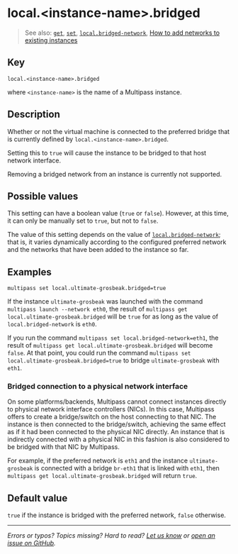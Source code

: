 # local.\<instance-name\>.bridged
> See also: [`get`](/reference/command-line-interface/get), [`set`](/reference/command-line-interface/set), [`local.bridged-network`](/reference/settings/local-bridged-network), [How to add networks to existing instances](/how-to-guides/manage-instances/add-a-network-to-an-existing-instance)

## Key

`local.<instance-name>.bridged`

where `<instance-name>` is the name of a Multipass instance.

## Description

Whether or not the virtual machine is connected to the preferred bridge that is currently defined by `local.<instance-name>.bridged`. 

Setting this to `true` will cause the instance to be bridged to that host network interface. 

Removing a bridged network from an instance is currently not supported.

## Possible values

This setting can have a boolean value (`true` or `false`). However, at this time, it can only be manually set to `true`, but not to `false`.

The value of this setting depends on the value of [`local.bridged-network`](/reference/settings/local-bridged-network); that is, it varies dynamically according to the configured preferred network and the networks that have been added to the instance so far. 

## Examples

`multipass set local.ultimate-grosbeak.bridged=true`

If the instance `ultimate-grosbeak` was launched with the command `multipass launch --network eth0`, the result of `multipass get local.ultimate-grosbeak.bridged` will be `true` for as long as the value of `local.bridged-network` is `eth0`. 

If you run the command `multipass set local.bridged-network=eth1`, the result of `multipass get local.ultimate-grosbeak.bridged` will become `false`. At that point, you could run the command `multipass set local.ultimate-grosbeak.bridged=true` to bridge `ultimate-grosbeak` with `eth1`.

### Bridged connection to a physical network interface

On some platforms/backends, Multipass cannot connect instances directly to physical network interface controllers (NICs). In this case, Multipass offers to create a bridge/switch on the host connecting to that NIC. The instance is then connected to the bridge/switch, achieving the same effect as if it had been connected to the physical NIC directly. An instance that is indirectly connected with a physical NIC in this fashion is also considered to be bridged with that NIC by Multipass.

For example, if the preferred network is `eth1` and the instance `ultimate-grosbeak` is connected with a bridge `br-eth1` that is linked with `eth1`, then `multipass get local.ultimate-grosbeak.bridged` will return `true`.

## Default value

`true` if the instance is bridged with the preferred network, `false` otherwise.

---

*Errors or typos? Topics missing? Hard to read? <a href="https://docs.google.com/forms/d/e/1FAIpQLSd0XZDU9sbOCiljceh3rO_rkp6vazy2ZsIWgx4gsvl_Sec4Ig/viewform?usp=pp_url&entry.317501128=https://multipass.run/docs/local.<instance-name>.bridged" target="_blank">Let us know</a> or <a href="https://github.com/canonical/multipass/issues/new/choose" target="_blank">open an issue on GitHub</a>.*

